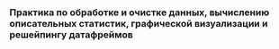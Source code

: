 ### Практика по обработке и очистке данных, вычислению описательных статистик, графической визуализации и решейпингу датафреймов
